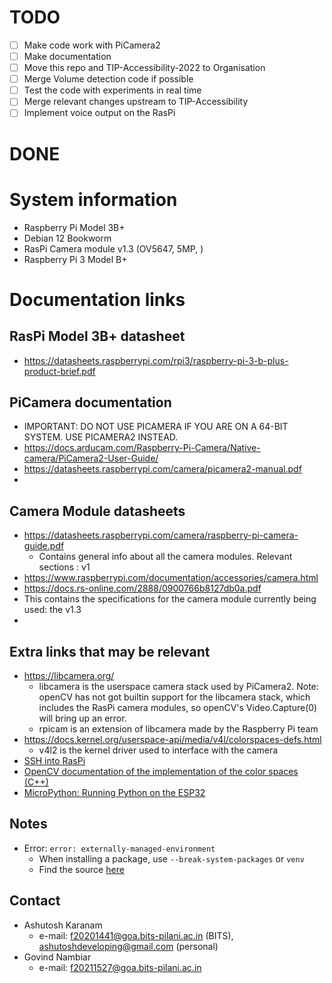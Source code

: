 # TODO
- [ ] Make code work with PiCamera2
- [ ] Make documentation
- [ ] Move this repo and TIP-Accessibility-2022 to Organisation
- [ ] Merge Volume detection code if possible
- [ ] Test the code with experiments in real time
- [ ] Merge relevant changes upstream to TIP-Accessibility
- [ ] Implement voice output on the RasPi
# DONE

# System information
- Raspberry Pi Model 3B+
- Debian 12 Bookworm
- RasPi Camera module v1.3 (OV5647, 5MP, <resolution>)
- Raspberry Pi 3 Model B+

# Documentation links 
## RasPi Model 3B+ datasheet
- https://datasheets.raspberrypi.com/rpi3/raspberry-pi-3-b-plus-product-brief.pdf
## PiCamera documentation
 - IMPORTANT: DO NOT USE PICAMERA IF YOU ARE ON A 64-BIT SYSTEM. USE PICAMERA2 INSTEAD.   
 - https://docs.arducam.com/Raspberry-Pi-Camera/Native-camera/PiCamera2-User-Guide/
 - https://datasheets.raspberrypi.com/camera/picamera2-manual.pdf
 - 
## Camera Module datasheets
- https://datasheets.raspberrypi.com/camera/raspberry-pi-camera-guide.pdf
  - Contains general info about all the camera modules. Relevant sections : v1
- https://www.raspberrypi.com/documentation/accessories/camera.html
-  https://docs.rs-online.com/2888/0900766b8127db0a.pdf
  - This contains the specifications for the camera module currently being used: the v1.3
- 
## Extra links that may be relevant
- https://libcamera.org/
  - libcamera is the userspace camera stack used by PiCamera2. Note: openCV has not got builtin support for the libcamera stack, which includes the RasPi camera modules, so openCV's Video.Capture(0) will bring up an error.
  - rpicam is an extension of libcamera made by the Raspberry Pi team      
- https://docs.kernel.org/userspace-api/media/v4l/colorspaces-defs.html
  - v4l2 is the kernel driver used to interface with the camera
- [SSH into RasPi](https://www.makeuseof.com/how-to-ssh-into-raspberry-pi-remote/)
- [OpenCV documentation of the implementation of the color spaces (C++)](https://docs.opencv.org/4.x/d8/d01/group__imgproc__color__conversions.html)
- [MicroPython: Running Python on the ESP32 ](https://docs.micropython.org/en/latest/esp32/tutorial/intro.html) 

## Notes
- Error: `error: externally-managed-environment`
  - When installing a package, use `--break-system-packages` or `venv`
  - Find the source [here](https://stackoverflow.com/questions/75602063/pip-install-r-requirements-txt-is-failing-this-environment-is-externally-mana)
## Contact
- Ashutosh Karanam
  - e-mail: f20201441@goa.bits-pilani.ac.in (BITS), ashutoshdeveloping@gmail.com (personal) 
- Govind Nambiar
  - e-mail: f20211527@goa.bits-pilani.ac.in

